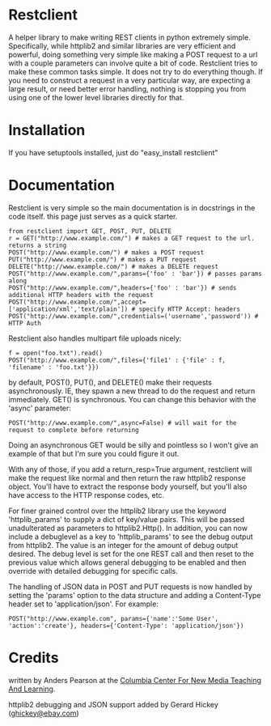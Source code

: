 Restclient
==========

A helper library to make writing REST clients in python extremely
simple. Specifically, while httplib2 and similar libraries are very
efficient and powerful, doing something very simple like making a POST
request to a url with a couple parameters can involve quite a bit of
code. Restclient tries to make these common tasks simple. It does not
try to do everything though. If you need to construct a request in a
very particular way, are expecting a large result, or need better
error handling, nothing is stopping you from using one of the lower
level libraries directly for that. 

Installation
============

If you have setuptools installed, just do "easy_install restclient"


Documentation
=============

Restclient is very simple so the main documentation is in docstrings in the code itself. this page just serves as a quick starter.


    from restclient import GET, POST, PUT, DELETE
    r = GET("http://www.example.com/") # makes a GET request to the url. returns a string 
    POST("http://www.example.com/") # makes a POST request
    PUT("http://www.example.com/") # makes a PUT request
    DELETE("http://www.example.com/") # makes a DELETE request
    POST("http://www.example.com/",params={'foo' : 'bar'}) # passes params along
    POST("http://www.example.com/",headers={'foo' : 'bar'}) # sends additional HTTP headers with the request
    POST("http://www.example.com/",accept=['application/xml','text/plain']) # specify HTTP Accept: headers
    POST("http://www.example.com/",credentials=('username','password')) # HTTP Auth

Restclient also handles multipart file uploads nicely:

    f = open("foo.txt").read()
    POST("http://www.example.com/",files={'file1' : {'file' : f, 'filename' : 'foo.txt'}})


by default, POST(), PUT(), and DELETE() make their requests asynchronously. IE, they spawn a new thread to do the request and return immediately. GET() is synchronous. You can change this behavior with the 'async' parameter:

    POST("http://www.example.com/",async=False) # will wait for the request to complete before returning

Doing an asynchronous GET would be silly and pointless so I won't give an example of that but I'm sure you could figure it out.

With any of those, if you add a return_resp=True argument, restclient
will make the request like normal and then return the raw httplib2
response object. You'll have to extract the response body yourself,
but you'll also have access to the HTTP response codes, etc.

For finer grained control over the httplib2 library use the keyword 'httplib_params' 
to supply a dict of key/value pairs.  This will be passed unadulterated as 
parameters to httplib2.Http(). In addition, you can now include a debuglevel as
a key to 'httplib_params' to see the debug output from httplib2. The value 
is an integer for the amount of debug output desired. The debug level is set
for the one REST call and then reset to the previous value which allows 
general debugging to be enabled and then override with detailed debugging 
for specific calls.  

The handling of JSON data in POST and PUT requests is now handled by setting
the 'params' option to the data structure and adding a Content-Type header 
set to 'application/json'. For example:

    POST("http://www.example.com", params={'name':'Some User', 'action':'create'}, headers={'Content-Type': 'application/json'})


Credits
=======

written by Anders Pearson at the [Columbia Center For New Media Teaching And Learning](http://ccnmtl.columbia.edu/).

httplib2 debugging and JSON support added by Gerard Hickey (ghickey@ebay.com)
